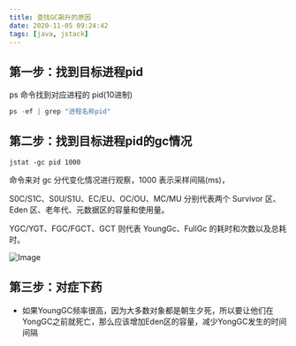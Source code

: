 ```yaml
---
title: 查找GC飙升的原因
date: 2020-11-05 09:24:42
tags: [java, jstack]
---
```




## 第一步：找到目标进程pid

ps 命令找到对应进程的 pid(10进制) <!--nid是16进制-->

```java
ps -ef | grep "进程名称pid"
```



## 第二步：找到目标进程pid的gc情况

```
jstat -gc pid 1000
```

命令来对 gc 分代变化情况进行观察，1000 表示采样间隔(ms)，

S0C/S1C、S0U/S1U、EC/EU、OC/OU、MC/MU 分别代表两个 Survivor 区、Eden 区、老年代、元数据区的容量和使用量。

YGC/YGT、FGC/FGCT、GCT 则代表 YoungGc、FullGc 的耗时和次数以及总耗时。

![Image](https://mmbiz.qpic.cn/mmbiz_jpg/WwPkUCFX4x4q4SxZeO5N1RicXwYTjxYs9MKs9HzKAziao22GmRcTGHArZ0vdmRianvicN58y2sM2Ne3mhZfb3Vg0oA/640?wx_fmt=jpeg&wxfrom=5&wx_lazy=1&wx_co=1)

## 第三步：对症下药

- 如果YoungGC频率很高，因为大多数对象都是朝生夕死，所以要让他们在YongGC之前就死亡，那么应该增加Eden区的容量，减少YongGC发生的时间间隔